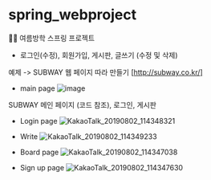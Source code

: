 # spring_webproject
👩‍🏫 여름방학 스프링 프로젝트 
- 로그인(수정), 회원가입, 게시판, 글쓰기 (수정 및 삭제)

예제 -> SUBWAY 웹 페이지 따라 만들기 [http://subway.co.kr/] <br>
* main page
![image](https://user-images.githubusercontent.com/42020919/62266366-fca55880-b462-11e9-872f-e83e066b673c.png)

SUBWAY 메인 페이지 (코드 참조), 로그인, 게시판

* Login page
![KakaoTalk_20190802_114348321](https://user-images.githubusercontent.com/42020919/62468535-411d5500-b7d1-11e9-9404-2141db0f686d.png)

* Write 
![KakaoTalk_20190802_114349233](https://user-images.githubusercontent.com/42020919/62468537-41b5eb80-b7d1-11e9-86b6-21d861dc6352.png)

* Board page
![KakaoTalk_20190802_114347038](https://user-images.githubusercontent.com/42020919/62468540-42e71880-b7d1-11e9-967f-cffb10e49595.png)

* Sign up page
![KakaoTalk_20190802_114347630](https://user-images.githubusercontent.com/42020919/62468541-42e71880-b7d1-11e9-894a-c616123ebc22.png)


